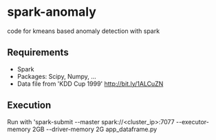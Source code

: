 # spark-anomaly
code for kmeans based anomaly detection with spark

## Requirements
- Spark
- Packages: Scipy, Numpy, ...
- Data file from 'KDD Cup 1999' http://bit.ly/1ALCuZN

## Execution
Run with 'spark-submit --master spark://<cluster_ip>:7077 --executor-memory 2GB --driver-memory 2G app_dataframe.py
